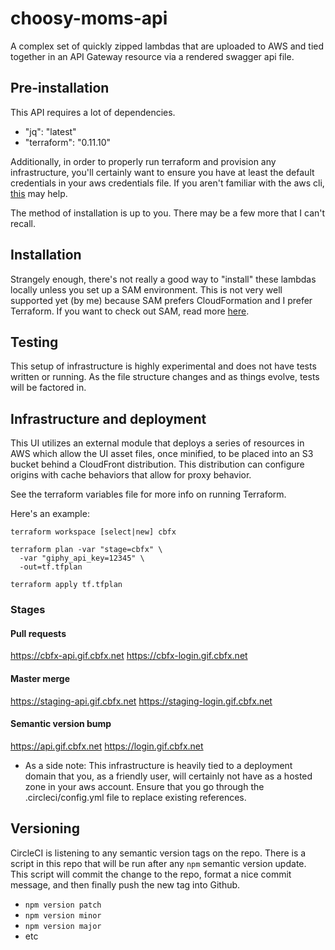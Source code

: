 # choosy-moms-api
A complex set of quickly zipped lambdas that are uploaded to AWS and tied together
in an API Gateway resource via a rendered swagger api file.

## Pre-installation
This API requires a lot of dependencies.

- "jq": "latest"
- "terraform": "0.11.10"

Additionally, in order to properly run terraform and provision any infrastructure,
you'll certainly want to ensure you have at least the default credentials in your
aws credentials file. If you aren't familiar with the aws cli, [this](https://aws.amazon.com/cli/)
may help.

The method of installation is up to you. There may be a few more that I can't recall.

## Installation
Strangely enough, there's not really a good way to "install" these lambdas locally
unless you set up a SAM environment. This is not very well supported yet (by me)
because SAM prefers CloudFormation and I prefer Terraform. If you want to check
out SAM, read more [here](https://github.com/awslabs/serverless-application-model).

## Testing
This setup of infrastructure is highly experimental and does not have tests
written or running. As the file structure changes and as things evolve, tests
will be factored in.

## Infrastructure and deployment
This UI utilizes an external module that deploys a series of resources in AWS
which allow the UI asset files, once minified, to be placed into an S3 bucket
behind a CloudFront distribution. This distribution can configure origins with
cache behaviors that allow for proxy behavior.

See the terraform variables file for more info on running Terraform.

Here's an example:
```
terraform workspace [select|new] cbfx

terraform plan -var "stage=cbfx" \
  -var "giphy_api_key=12345" \
  -out=tf.tfplan

terraform apply tf.tfplan
```

### Stages

#### Pull requests
https://cbfx-api.gif.cbfx.net
https://cbfx-login.gif.cbfx.net

#### Master merge
https://staging-api.gif.cbfx.net
https://staging-login.gif.cbfx.net

#### Semantic version bump
https://api.gif.cbfx.net
https://login.gif.cbfx.net

* As a side note: This infrastructure is heavily tied to a deployment domain
that you, as a friendly user, will certainly not have as a hosted zone in your
aws account. Ensure that you go through the .circleci/config.yml file to replace
existing references.

## Versioning

CircleCI is listening to any semantic version tags on the repo. There is a
script in this repo that will be run after any `npm` semantic version update.
This script will commit the change to the repo, format a nice commit message,
and then finally push the new tag into Github.

- `npm version patch`
- `npm version minor`
- `npm version major`
- etc
